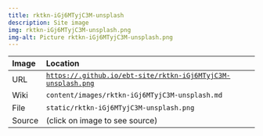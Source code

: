 ```yaml
---
title: rktkn-iGj6MTyjC3M-unsplash
description: Site image
img: rktkn-iGj6MTyjC3M-unsplash.png
img-alt: Picture rktkn-iGj6MTyjC3M-unsplash.png
---
```


  | Image | Location |
  | :----- | :----- |
  | URL | <code><a href="https://.github.io/ebt-site/rktkn-iGj6MTyjC3M-unsplash.png" target="_blank">https://.github.io/ebt-site/rktkn-iGj6MTyjC3M-unsplash.png</a></code> |
  | Wiki | <code>content/images/rktkn-iGj6MTyjC3M-unsplash.md</code> |
  | File | <code>static/rktkn-iGj6MTyjC3M-unsplash.png</code> |
  | Source | (click on image to see source) |

